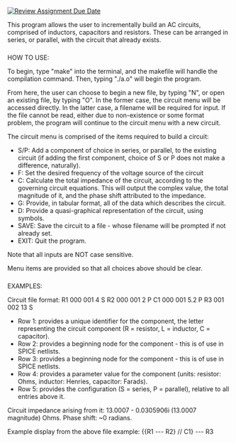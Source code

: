 [![Review Assignment Due Date](https://classroom.github.com/assets/deadline-readme-button-22041afd0340ce965d47ae6ef1cefeee28c7c493a6346c4f15d667ab976d596c.svg)](https://classroom.github.com/a/GkbsjKcA)

This program allows the user to incrementally build an AC circuits, comprised of inductors, capacitors and resistors. These can be arranged in series, or parallel, with the circuit that already exists.

###

HOW TO USE:

To begin, type "make" into the terminal, and the makefile will handle the compilation command. Then, typing "./a.o" will begin the program.

From here, the user can choose to begin a new file, by typing "N", or open an existing file, by typing "O". 
In the former case, the circuit menu will be accessed directly.
In the latter case, a filename will be required for input. If the file cannot be read, either due to non-existence or some format problem, the program will continue to the circuit menu with a new circuit. 

The circuit menu is comprised of the items required to build a circuit:
- S/P: Add a component of choice in series, or parallel, to the existing circuit (if adding the first component, choice of S or P does not make a difference, naturally).
- F: Set the desired frequency of the voltage source of the circuit
- C: Calculate the total impedance of the circuit, according to the governing circuit equations. This will output the complex value, the total magnitude of it, and the phase shift attributed to the impedance.
- G: Provide, in tabular format, all of the data which describes the circuit.
- D: Provide a quasi-graphical representation of the circuit, using symbols.
- SAVE: Save the circuit to a file - whose filename will be prompted if not already set. 
- EXIT: Quit the program.

Note that all inputs are NOT case sensitive.

Menu items are provided so that all choices above should be clear.

###

EXAMPLES:

Circuit file format:
R1 000 001 4 S
R2 000 001 2 P
C1 000 001 5.2 P
R3 001 002 13 S

- Row 1: provides a unique identifier for the component, the letter representing the circuit component (R = resistor, L = inductor, C = capacitor).
- Row 2: provides a beginning node for the component - this is of use in SPICE netlists.
- Row 3: provides a beginning node for the component - this is of use in SPICE netlists.
- Row 4: provides a parameter value for the component (units: resistor: Ohms, inductor: Henries, capacitor: Farads).
- Row 5: provides the configuration (S = series, P = parallel), relative to all entries above it.

Circuit impedance arising from it: 13.0007 - 0.0305906i (13.0007 magnitude) Ohms. Phase shift: ~0 radians.

Example display from the above file example:
{{R1 --- R2} // C1} --- R3



